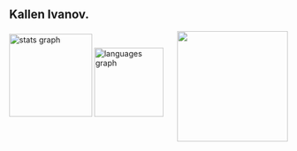 ###
<h2>Kallen Ivanov.</h2>
<img align="right" height="200" src="https://media4.giphy.com/media/bqm6WOjuLu480/200w.gif"  />

###

<div align="left">
  <img src="https://github-readme-stats.vercel.app/api?username=KallenIvanov&hide_title=false&hide_rank=false&show_icons=true&include_all_commits=true&count_private=true&disable_animations=false&theme=dracula&locale=en&hide_border=false&order=1" height="150" alt="stats graph"  />
  <img src="https://github-readme-stats.vercel.app/api/top-langs?username=KallenIvanov&locale=en&hide_title=false&layout=compact&card_width=320&langs_count=5&theme=dracula&hide_border=false&order=2" height="125" alt="languages graph"  />
</div>

###

###
